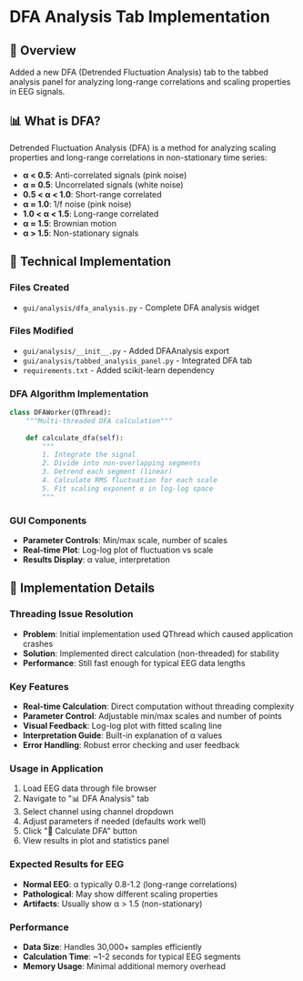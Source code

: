 # DFA Analysis Tab Implementation

## 🎯 Overview
Added a new DFA (Detrended Fluctuation Analysis) tab to the tabbed analysis panel for analyzing long-range correlations and scaling properties in EEG signals.

## 📊 What is DFA?
Detrended Fluctuation Analysis (DFA) is a method for analyzing scaling properties and long-range correlations in non-stationary time series:

- **α < 0.5**: Anti-correlated signals (pink noise)
- **α ≈ 0.5**: Uncorrelated signals (white noise)  
- **0.5 < α < 1.0**: Short-range correlated
- **α ≈ 1.0**: 1/f noise (pink noise)
- **1.0 < α < 1.5**: Long-range correlated
- **α ≈ 1.5**: Brownian motion
- **α > 1.5**: Non-stationary signals

## 🔧 Technical Implementation

### Files Created
- `gui/analysis/dfa_analysis.py` - Complete DFA analysis widget

### Files Modified
- `gui/analysis/__init__.py` - Added DFAAnalysis export
- `gui/analysis/tabbed_analysis_panel.py` - Integrated DFA tab
- `requirements.txt` - Added scikit-learn dependency

### DFA Algorithm Implementation
```python
class DFAWorker(QThread):
    """Multi-threaded DFA calculation"""
    
    def calculate_dfa(self):
        """
        1. Integrate the signal
        2. Divide into non-overlapping segments  
        3. Detrend each segment (linear)
        4. Calculate RMS fluctuation for each scale
        5. Fit scaling exponent α in log-log space
        """
```

### GUI Components
- **Parameter Controls**: Min/max scale, number of scales
- **Real-time Plot**: Log-log plot of fluctuation vs scale
- **Results Display**: α value, interpretation

## 🔧 Implementation Details

### Threading Issue Resolution
- **Problem**: Initial implementation used QThread which caused application crashes
- **Solution**: Implemented direct calculation (non-threaded) for stability
- **Performance**: Still fast enough for typical EEG data lengths

### Key Features
- **Real-time Calculation**: Direct computation without threading complexity
- **Parameter Control**: Adjustable min/max scales and number of points
- **Visual Feedback**: Log-log plot with fitted scaling line
- **Interpretation Guide**: Built-in explanation of α values
- **Error Handling**: Robust error checking and user feedback

### Usage in Application
1. Load EEG data through file browser
2. Navigate to "📊 DFA Analysis" tab
3. Select channel using channel dropdown
4. Adjust parameters if needed (defaults work well)
5. Click "🔬 Calculate DFA" button
6. View results in plot and statistics panel

### Expected Results for EEG
- **Normal EEG**: α typically 0.8-1.2 (long-range correlations)
- **Pathological**: May show different scaling properties
- **Artifacts**: Usually show α > 1.5 (non-stationary)

### Performance
- **Data Size**: Handles 30,000+ samples efficiently
- **Calculation Time**: ~1-2 seconds for typical EEG segments
- **Memory Usage**: Minimal additional memory overhead
